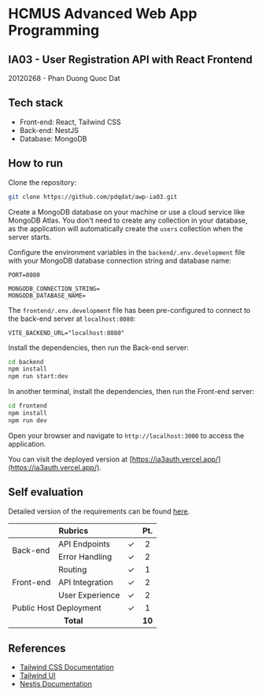 # HCMUS Advanced Web App Programming

## IA03 - User Registration API with React Frontend

20120268 - Phan Duong Quoc Dat

## Tech stack

-   Front-end: React, Tailwind CSS
-   Back-end: NestJS
-   Database: MongoDB

## How to run

Clone the repository:

```bash
git clone https://github.com/pdqdat/awp-ia03.git
```

Create a MongoDB database on your machine or use a cloud service like MongoDB Atlas. You don't need to create any collection in your database, as the application will automatically create the `users` collection when the server starts.

Configure the environment variables in the `backend/.env.development` file with your MongoDB database connection string and database name:

```env
PORT=8080

MONGODB_CONNECTION_STRING=
MONGODB_DATABASE_NAME=
```

The `frontend/.env.development` file has been pre-configured to connect to the back-end server at `localhost:8080`:

```env
VITE_BACKEND_URL="localhost:8080"
```

Install the dependencies, then run the Back-end server:

```bash
cd backend
npm install
npm run start:dev
```

In another terminal, install the dependencies, then run the Front-end server:

```bash
cd frontend
npm install
npm run dev
```

Open your browser and navigate to `http://localhost:3000` to access the application.

You can visit the deployed version at [https://ia3auth.vercel.app/](https://ia3auth.vercel.app/).

## Self evaluation

Detailed version of the requirements can be found [here](https://docs.google.com/document/d/1sZRlRK7f_1cvWuEVaVSnjuCeWNxuPUvw3_SHHeJQzqY/edit?usp=sharing).

<table>
    <thead>
        <tr>
            <th colspan=3>Rubrics</th>
            <th>Pt.</th>
        </tr>
    </thead>
    <tbody >
        <!-- BACK-END -->
        <tr>
            <td rowspan=2>Back-end</td>
            <td>API Endpoints</td>
            <td>&check;</td>
            <td align=center>2</td>
        </tr>
        <tr>
            <td>Error Handling</td>
            <td>&check;</td>
            <td align=center>2</td>
        </tr>
        <!-- FRONT-END -->
        <tr>
          <td rowspan=3>Front-end</td>
            <td>Routing</td>
            <td>&check;</td>
            <td align=center>1</td>
        </tr>
        <tr>
            <td>API Integration</td>
            <td>&check;</td>
            <td align=center>2</td>
        </tr>
        <tr>
            <td>User Experience</td>
            <td>&check;</td>
            <td align=center>2</td>
        </tr>
        <!-- PUBLIC HOST -->
        <tr>
            <td colspan=2>Public Host Deployment</td>
            <td>&check;</td>
            <td align=center>1</td>
        </tr>
        <!-- TOTAL PT. -->
        <tr>
            <td colspan=3 align=center><strong>Total</strong></td>
            <td align=center><strong>10</strong></td>
        </tr>
    </tbody>
</table>

## References

-   [Tailwind CSS Documentation](https://tailwindcss.com/docs/)
-   [Tailwind UI](https://tailwindui.com/)
-   [Nestjs Documentation](https://docs.nestjs.com/)
